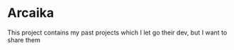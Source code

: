 # Arcaika
This project contains my past projects which I let go their dev, but I want to share them
